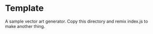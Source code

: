 # Template

A sample vector art generator. Copy this directory and remix index.js to make another thing.
